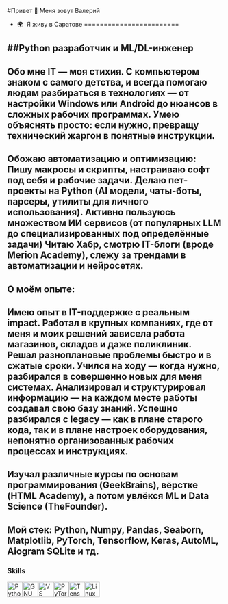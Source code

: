 #Привет 👋 Меня зовут Валерий
*   🌍  Я живу в Саратове
========================

##Python разработчик и ML/DL-инженер
--------------------------------

Обо мне
IT — моя стихия.
С компьютером знаком с самого детства, и всегда помогаю людям разбираться в технологиях — от настройки Windows или Android до нюансов в сложных рабочих программах. 
Умею объяснять просто: если нужно, превращу технический жаргон в понятные инструкции.
--------
Обожаю автоматизацию и оптимизацию:
Пишу макросы и скрипты, настраиваю софт под себя и рабочие задачи.
Делаю пет-проекты на Python (AI модели, чаты-боты, парсеры, утилиты для личного использования).
Активно пользуюсь множеством ИИ сервисов (от популярных LLM до специализированных под определённые задачи)
Читаю Хабр, смотрю IT-блоги (вроде Merion Academy), слежу за трендами в автоматизации и нейросетях.
--------
О моём опыте:
--------
Имею опыт в IT-поддержке с реальным impact.
Работал в крупных компаниях, где от меня и моих решений зависела работа магазинов, складов и даже поликлиник.
Решал разноплановые проблемы быстро и в сжатые сроки.
Учился на ходу — когда нужно, разбирался в совершенно новых для меня системах.
Анализировал и структурировал информацию — на каждом месте работы создавал свою базу знаний.
Успешно разбирался с legacy — как в плане старого кода, так и в плане настроек оборудования, непонятно организованных рабочих процессах и инструкциях.
--------
Изучал различные курсы по основам программирования (GeekBrains), вёрстке (HTML Academy), а потом увлёкся ML и Data Science (TheFounder).
--------
Мой стек: Python, Numpy, Pandas, Seaborn, Matplotlib, PyTorch, Tensorflow, Keras, AutoML, Aiogram SQLite и тд.
--------

### Skills 
<p align="left">
<a href="https://www.python.org/" target="_blank" rel="noreferrer"><img src="https://raw.githubusercontent.com/danielcranney/readme-generator/main/public/icons/skills/python-colored.svg" width="36" height="36" alt="Python" /></a><a href="https://www.gnu.org/software/bash/" target="_blank" rel="noreferrer"><img src="https://raw.githubusercontent.com/danielcranney/readme-generator/main/public/icons/skills/gnubash.svg" width="36" height="36" alt="GNU Bash" /></a><a href="https://code.visualstudio.com/" target="_blank" rel="noreferrer"><img src="https://raw.githubusercontent.com/danielcranney/readme-generator/main/public/icons/skills/visualstudiocode.svg" width="36" height="36" alt="VS Code" /></a><a href="https://pytorch.org/" target="_blank" rel="noreferrer"><img src="https://raw.githubusercontent.com/danielcranney/readme-generator/main/public/icons/skills/pytorch-colored.svg" width="36" height="36" alt="PyTorch" /></a><a href="https://www.tensorflow.org/" target="_blank" rel="noreferrer"><img src="https://raw.githubusercontent.com/danielcranney/readme-generator/main/public/icons/skills/tensorflow-colored.svg" width="36" height="36" alt="TensorFlow" /></a><a href="https://www.linux.org" target="_blank" rel="noreferrer"><img src="https://raw.githubusercontent.com/danielcranney/readme-generator/main/public/icons/skills/linux-colored.svg" width="36" height="36" alt="Linux" /></a>
                    </p>
                    
